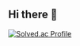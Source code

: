 ## Hi there 👋

[![Solved.ac Profile](http://mazassumnida.wtf/api/generate_badge?boj=chj5945)](https://solved.ac/chj5945)
